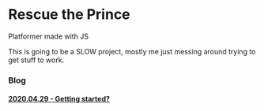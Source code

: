 # Rescue the Prince
Platformer made with JS

This is going to be a SLOW project, mostly me just messing around trying to get stuff to work.

### Blog
#### [2020.04.29 - Getting started?](_posts/2020.04.29.md)
